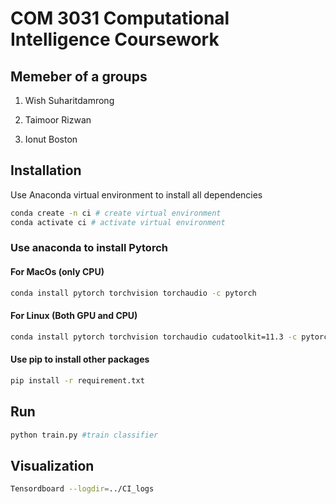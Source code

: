 # COM 3031 Computational Intelligence Coursework 

## Memeber of a groups

1. Wish Suharitdamrong

2. Taimoor Rizwan

3. Ionut Boston

## Installation

Use Anaconda virtual environment to install all dependencies

```bash
conda create -n ci # create virtual environment
conda activate ci # activate virtual environment
```
### Use anaconda to install Pytorch

#### For MacOs (only CPU)
```bash
conda install pytorch torchvision torchaudio -c pytorch
```
#### For Linux (Both GPU and CPU)
```bash
conda install pytorch torchvision torchaudio cudatoolkit=11.3 -c pytorch
```

#### Use pip to install other packages

```bash
pip install -r requirement.txt
```


## Run

```bash
python train.py #train classifier
```

## Visualization

```bash
Tensordboard --logdir=../CI_logs
```

